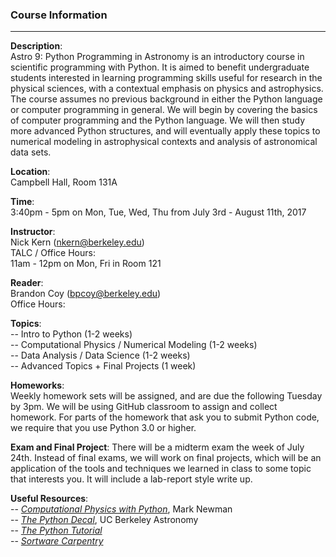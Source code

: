 ### Course Information
----
**Description**:
<br>
Astro 9: Python Programming in Astronomy is an introductory course in scientific programming with Python. It is aimed to benefit undergraduate students interested in learning programming skills useful for research in the physical sciences, with a contextual emphasis on physics and astrophysics. The course assumes no previous background in either the Python language or computer programming in general. We will begin by covering the basics of computer programming and the Python language. We will then study more advanced Python structures, and will eventually apply these topics to numerical modeling in astrophysical contexts and analysis of astronomical data sets. 

**Location**:
<br>
Campbell Hall, Room 131A

**Time**:
<br>
3:40pm - 5pm on Mon, Tue, Wed, Thu from July 3rd - August 11th, 2017

**Instructor**:
<br>
Nick Kern (nkern@berkeley.edu)
<br>
TALC / Office Hours: 
<br>
11am - 12pm on Mon, Fri in Room 121


**Reader**:
<br>
Brandon Coy (bpcoy@berkeley.edu)
<br>
Office Hours:
<br>


**Topics**:
<br>
-- Intro to Python (1-2 weeks)
<br>
-- Computational Physics / Numerical Modeling (1-2 weeks)
<br>
-- Data Analysis / Data Science (1-2 weeks)
<br>
-- Advanced Topics + Final Projects (1 week)

**Homeworks**:
<br>
Weekly homework sets will be assigned, and are due the following Tuesday by 3pm.
We will be using GitHub classroom to assign and collect homework.
For parts of the homework that ask you to submit Python code, we require
that you use Python 3.0 or higher.

**Exam and Final Project**:
There will be a midterm exam the week of July 24th.
Instead of final exams, we will work on final projects, which will be an application
of the tools and techniques we learned in class to some topic that interests you. It will
include a lab-report style write up.

**Useful Resources**:
<br>
-- [*Computational Physics with Python*](http://www-personal.umich.edu/~mejn/computational-physics), Mark Newman 
<br>
-- [*The Python Decal*](http://ugastro.berkeley.edu/pydecal/index.html), UC Berkeley Astronomy
<br>
-- [*The Python Tutorial*](https://docs.python.org/3/tutorial/)
<br>
-- [*Sortware Carpentry*](https://software-carpentry.org/)



